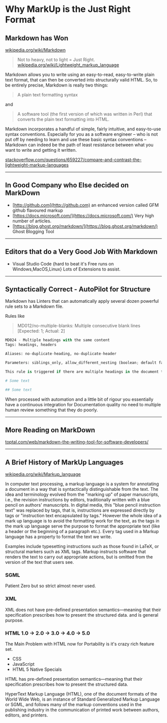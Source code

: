 # Why MarkUp is the Just Right Format

<!-- Author nathan@logdata.tech -->

## Markdown has Won

[wikipedia.org/wiki/Markdown](https://en.wikipedia.org/wiki/Markdown)

> Not to heavy, not to light = Just Right. [wikipedia.org/wiki/Lightweight_markup_language](https://en.wikipedia.org/wiki/Lightweight_markup_language)

Markdown allows you to write using an easy-to-read, easy-to-write plain text format, that can then be converted into structurally valid HTML. So, to be entirely precise, Markdown is really two things:

> A plain text formatting syntax

and

> A software tool (the first version of which was written in Perl) that converts the plain text formatting into HTML.

Markdown incorporates a handful of simple, fairly intuitive, and easy-to-use syntax conventions. Especially for you as a software engineer – who is not put off by needing to learn and use these basic syntax conventions – Markdown can indeed be the path of least resistance between what you want to write and getting it written.

[stackoverflow.com/questions/659227/compare-and-contrast-the-lightweight-markup-languages](https://stackoverflow.com/questions/659227/compare-and-contrast-the-lightweight-markup-languages)

---

## In Good Company who Else decided on MarkDown

* [http://github.com](http://github.com) an enhanced version called GFM github flavoured markup
* [https://docs.microsoft.com/](https://docs.microsoft.com/) Very high number of articles.
* [https://blog.ghost.org/markdown/](https://blog.ghost.org/markdown/) Ghost Blogging Tool

---

## Editors that do a Very Good Job With Markdown

* Visual Studio Code {hard to beat it's Free runs on Windows,MacOS,Linux} Lots of Extensions to assist.

---

## Syntactically Correct - AutoPilot for Structure

Markdown has Linters that can automatically apply several dozen powerful rule sets to a Markdown file.

Rules like

> MD012/no-multiple-blanks: Multiple consecutive blank lines [Expected: 1; Actual: 2]

```python
MD024 - Multiple headings with the same content
Tags: headings, headers

Aliases: no-duplicate-heading, no-duplicate-header

Parameters: siblings_only, allow_different_nesting (boolean; default false)

This rule is triggered if there are multiple headings in the document that have the same text:

# Some text

## Some text
```

When processed with automation and a little bit of rigour you essentially have a continuous integration for Documentation quality no need to multiple human review something that they do poorly.

---

## More Reading on MarkDown

[toptal.com/web/markdown-the-writing-tool-for-software-developers/](https://www.toptal.com/web/markdown-the-writing-tool-for-software-developers/)

<!-- TODO: Make the RegEx for Finding a Bare-URL and replacing with [$BARE-URL$]($BARE-URL$) -->

---

## A Brief History of MarkUp Languages

[wikipedia.org/wiki/Markup_language](https://en.wikipedia.org/wiki/Markup_language)

In computer text processing, a markup language is a system for annotating a document in a way that is syntactically distinguishable from the text. The idea and terminology evolved from the "marking up" of paper manuscripts, i.e., the revision instructions by editors, traditionally written with a blue pencil on authors' manuscripts. In digital media, this "blue pencil instruction text" was replaced by tags, that is, instructions are expressed directly by tags or "instruction text encapsulated by tags." However the whole idea of a mark up language is to avoid the formatting work for the text, as the tags in the mark up language serve the purpose to format the appropriate text (like a header or the beginning of a paragraph etc.). Every tag used in a Markup language has a property to format the text we write.

Examples include typesetting instructions such as those found in LaTeX, or structural markers such as XML tags. Markup instructs software that renders the text to carry out appropriate actions, but is omitted from the version of the text that users see.

### SGML

Patient Zero but so strict almost never used.

### XML

XML does not have pre-defined presentation semantics—meaning that their specification prescribes how to present the structured data.
and is general purpose.

### HTML 1.0 -> 2.0 -> 3.0 -> 4.0 -> 5.0

The Main Problem with HTML now for Portability is it's crazy rich feature set.

* CSS
* JavaScript
* HTML 5 Native Specials

HTML has pre-defined presentation semantics—meaning that their specification prescribes how to present the structured data.

HyperText Markup Language (HTML), one of the document formats of the World Wide Web, is an instance of Standard Generalized Markup Language or SGML, and follows many of the markup conventions used in the publishing industry in the communication of printed work between authors, editors, and printers.

